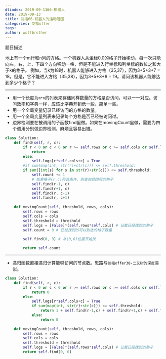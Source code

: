```yaml
---
dtindex: 2019-09-1366-机器人
date: 2019-09-13
title: 剑指66-机器人的运动范围
categories: 剑指offer
tags:  
author: wolfbrother  
---
```


题目描述

地上有一个m行和n列的方格。一个机器人从坐标0,0的格子开始移动，每一次只能向左，右，上，下四个方向移动一格，但是不能进入行坐标和列坐标的数位之和大于k的格子。 例如，当k为18时，机器人能够进入方格（35,37），因为3+5+3+7 = 18。但是，它不能进入方格（35,38），因为3+5+3+8 = 19。请问该机器人能够达到多少个格子？

------------------------------------------

+ 用一个长度为`m*n`的列表来存储同样数量的方格是否访问，可以一一对应。访问效率和字典一样，应该比字典开销低一些，简单一些。
+ 用一个全局变量记录已经访问的方格的数量。
+ 用一个全局变量列表来记录每个方格是否已经被访问过。
+ 边界检测要在被调用的子函数find里做。如果在movingCount里做，需要为四个调用分别做边界检测，麻烦且容易出错。


```python
class Solution:
    def find(self, r, c):
        if r < 0 or c < 0 or r >= self.rows or c >= self.cols or self.logs[r*self.cols+c]:
            return
        else: 
            self.logs[r*self.cols+c] = True
        #if sum(map(int, str(r)+str(c))) <= self.threshold:
        if sum([int(s) for s in str(r)+str(c)]) <= self.threshold:
            self.count += 1 
            # 如果格子(r,c)符合条件，则查询其四周的格子
            self.find(r-1, c)
            self.find(r+1, c)
            self.find(r, c-1)
            self.find(r, c+1)
    
    def movingCount(self, threshold, rows, cols):
        self.rows = rows
        self.cols = cols
        self.threshold = threshold
        self.logs = [False]*(self.rows*self.cols) # 记载已经找到的格子
        self.count = 0 # 已经找到的可以到达的格子数量
        
        self.find(0, 0) # 从(0,0)位置开始找

        return self.count
```

-------------------------------

+ 递归函数直接递归计算能够访问的节点数。思路与`剑指offer38-二叉树的深度`类似。

```python
class Solution:
    def find(self, r, c):
        if r < 0 or c < 0 or r >= self.rows or c >= self.cols or self.logs[r*self.cols+c]:
            return 0
        else: 
            self.logs[r*self.cols+c] = True
            if sum(map(int, str(r)+str(c))) <= self.threshold:
                return 1 + self.find(r-1,c) + self.find(r+1,c) + self.find(r,c-1) + self.find(r,c+1)
            else:
                return 0
    
    def movingCount(self, threshold, rows, cols):
        self.rows = rows
        self.cols = cols
        self.threshold = threshold
        self.logs = [False]*(self.rows*self.cols) # 记载已经找到的格子
        return self.find(0, 0) 
```

